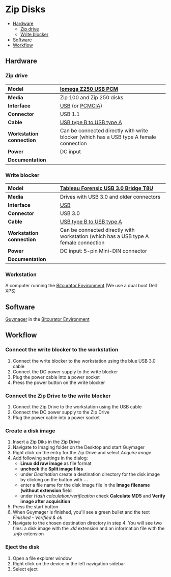 # Zip Disks

- [Hardware](#hardware)
  - [Zip drive](#zip-drive)
  - [Write blocker](#write-blocker)
- [Software](#software)
- [Workflow](#workflow)

## Hardware

### Zip drive

|**Model**|[Iomega Z250 USB PCM](https://web.archive.org/web/20001206101000/http://www.iomega.com/zip/products/usb250.html)|
|:--|:--|
|**Media**|Zip 100 and Zip 250 disks|
|**Interface**|[USB](https://www.wikidata.org/wiki/Q42378) (or [PCMCIA](https://www.wikidata.org/wiki/Q932506))|
|**Connector**|USB 1.1|
|**Cable**|[USB type B to USB type A](https://commons.wikimedia.org/wiki/Category:USB_cables?uselang=nl#/media/File:A-B_Usb_Cable.jpg)|
|**Workstation connection**|Can be connected directly with write blocker (which has a USB type A female connection|
|**Power**| DC input |
|**Documentation**| |

### Write blocker

|**Model**|[Tableau Forensic USB 3.0 Bridge T8U](https://web.archive.org/web/20180409191526/https://www.guidancesoftware.com/tableau/hardware//t8u)|
|:--|:--|
|**Media**|Drives with USB 3.0 and older connectors|
|**Interface**|[USB](https://www.wikidata.org/wiki/Q42378)|
|**Connector**|USB 3.0|
|**Cable**|[USB type B to USB type A](https://commons.wikimedia.org/wiki/Category:USB_cables?uselang=nl#/media/File:A-B_Usb_Cable.jpg)|
|**Workstation connection**|Can be connected directly with workstation (which has a USB type A female connection|
|**Power**| DC input: 5-pin Mini-DIN connector|
|**Documentation**| |

### Workstation

A computer running the [Bitcurator Environment](https://bitcurator.net/) (We use a dual boot Dell XPS)

## Software

[Guymager](https://guymager.sourceforge.io/) in the [Bitcurator Environment](https://bitcurator.net/)

## Workflow

### Connect the write blocker to the workstation

1. Connect the write blocker to the workstation using the blue USB 3.0 cable
2. Connect the DC power supply to the write blocker
3. Plug the power cable into a power socket
4. Press the power button on the write blocker

### Connect the Zip Drive to the write blocker

1. Connect the Zip Drive to the workstation using the USB cable
2. Connect the DC power supply to the Zip Drive
3. Plug the power cable into a power socket

### Create a disk image

1. Insert a Zip Diks in the Zip Drive
2. Navigate to Imaging folder on the Desktop and start Guymager
3. Right click on the entry for the Zip Drive and select _Acquire image_
4. Add following settings in the dialog:
    - __Linux dd raw image__ as file format
    - __uncheck__ the __Split image files__
    - under _Destination_ create a destination directory for the disk image by clicking on the button with __...__
    - enter a file name for the disk image file in the __Image filename (without extension__ field
    - under _Hash calculation/verification_ check __Calculate MD5__ and __Verify image after acquisition__
5. Press the start button
6. When Guymager is finished, you'll see a green bullet and the text _Finished - Verified & ok_
7. Navigate to the chosen destination directory in step 4. You will see two files: a disk image with the _.dd_ extension and an information file with the _.info_ extension

### Eject the disk
1. Open a file explorer window
2. Right click on the device in the left navigation sidebar
3. Select eject
